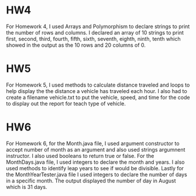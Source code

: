 # HW4
For Homework 4, I used Arrays and Polymorphism to declare strings to print the number of rows and columns. I declared an array of 10 strings to print first, second, third, fourth, fifth, sixth, seventh, eighth, ninth, tenth which showed in the output as the 10 rows and 20 columns of 0. 

# HW5 
For Homework 5, I used methods to calculate distance traveled and loops to help display the the distance a vehicle has traveled each hour. I also had to create a filename vehicle.txt to put the vehicle, speed, and time for the code to display out the report for teach type of vehicle. 

# HW6
For Homework 6, for the Month.java file, I used argument constructor to accept number of month as an argument and also used strings argumnent instructor. I also used booleans to return true or false. For the MonthDays.java file, I used integers to declare the month and years. I also used methods to identify leap years to see if would be divisible. Lastly for the MonthYearTester.java file I used integers to declare the number of days in a specific month. The output displayed the number of day in August which is 31 days.
